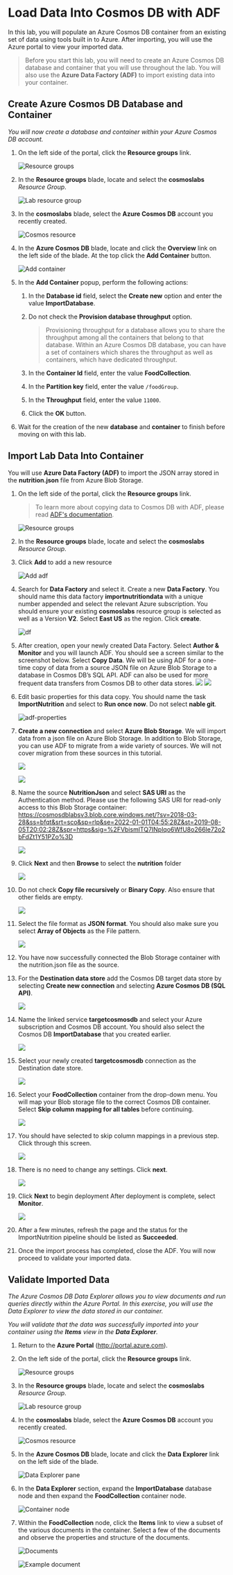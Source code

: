# Load Data Into Cosmos DB with ADF

In this lab, you will populate an Azure Cosmos DB container from an existing set of data using tools built in to Azure. After importing, you will use the Azure portal to view your imported data.

> Before you start this lab, you will need to create an Azure Cosmos DB database and container that you will use throughout the lab. You will also use the **Azure Data Factory (ADF)** to import existing data into your container.

## Create Azure Cosmos DB Database and Container

*You will now create a database and container within your Azure Cosmos DB account.*

1. On the left side of the portal, click the **Resource groups** link.

    ![Resource groups](../media/03-resource_groups.jpg)

1. In the **Resource groups** blade, locate and select the **cosmoslabs** *Resource Group*.

    ![Lab resource group](../media/03-lab_resource_group.jpg)

1. In the **cosmoslabs** blade, select the **Azure Cosmos DB** account you recently created.

    ![Cosmos resource](../media/03-cosmos_resource.jpg)

1. In the **Azure Cosmos DB** blade, locate and click the **Overview** link on the left side of the blade. At the top click the **Add Container** button.

    ![Add container](../media/03-add_collection.jpg)

1. In the **Add Container** popup, perform the following actions:

    1. In the **Database id** field, select the **Create new** option and enter the value **ImportDatabase**.

    1. Do not check the **Provision database throughput** option.

        > Provisioning throughput for a database allows you to share the throughput among all the containers that belong to that database. Within an Azure Cosmos DB database, you can have a set of containers which shares the throughput as well as containers, which have dedicated throughput.

    1. In the **Container Id** field, enter the value **FoodCollection**.

    1. In the **Partition key** field, enter the value ``/foodGroup``.

    1. In the **Throughput** field, enter the value ``11000``.

    1. Click the **OK** button.

1. Wait for the creation of the new **database** and **container** to finish before moving on with this lab.

## Import Lab Data Into Container

You will use **Azure Data Factory (ADF)** to import the JSON array stored in the **nutrition.json** file from Azure Blob Storage.

1. On the left side of the portal, click the **Resource groups** link.

    > To learn more about copying data to Cosmos DB with ADF, please read [ADF's documentation](https://docs.microsoft.com/en-us/azure/data-factory/connector-azure-cosmos-db). 

    ![Resource groups](../media/03-resource_groups.jpg)

1. In the **Resource groups** blade, locate and select the **cosmoslabs** *Resource Group*.

1. Click **Add** to add a new resource

    ![Add adf](../media/03-add_adf.jpg)

1. Search for **Data Factory** and select it. Create a new **Data Factory**. You should name this data factory **importnutritiondata** with a unique number appended and select the relevant Azure subscription. You should ensure your existing **cosmoslabs** resource group is selected as well as a Version **V2**. Select **East US** as the region. Click **create**.

    ![df](../media/03-adf_selections.jpg)

1. After creation, open your newly created Data Factory. Select **Author & Monitor** and you will launch ADF. You should see a screen similar to the screenshot below. Select **Copy Data**. We will be using ADF for a one-time copy of data from a source JSON file on Azure Blob Storage to a database in Cosmos DB’s SQL API. ADF can also be used for more frequent data transfers from Cosmos DB to other data stores.
    ![](../media/03-adf_author&monitor.jpg)
    ![](../media/03-adf_copydata.jpg)

1. Edit basic properties for this data copy. You should name the task **ImportNutrition** and select to **Run once now**. Do not select **nable git**.

   ![adf-properties](../media/03-adf_properties.jpg)

1. **Create a new connection** and select **Azure Blob Storage**. We will import data from a json file on Azure Blob Storage. In addition to Blob Storage, you can use ADF to migrate from a wide variety of sources. We will not cover migration from these sources in this tutorial.

    ![](../media/03-adf_blob.jpg)

    ![](../media/03-adf_blob2.jpg)

1. Name the source **NutritionJson** and select **SAS URI** as the Authentication method. Please use the following SAS URI for read-only access to this Blob Storage container: https://cosmosdblabsv3.blob.core.windows.net/?sv=2018-03-28&ss=bfqt&srt=sco&sp=rlp&se=2022-01-01T04:55:28Z&st=2019-08-05T20:02:28Z&spr=https&sig=%2FVbismlTQ7INplqo6WfU8o266le72o2bFdZt1Y51PZo%3D

    ![](../media/03-adf_connecttoblob.jpg)

1. Click **Next** and then **Browse** to select the **nutrition** folder

    ![](../media/03-adf_choosestudents.jpg)

1. Do not check **Copy file recursively** or **Binary Copy**. Also ensure that other fields are empty.

    ![](../media/03-adf_source_next.jpg)

1. Select the file format as **JSON format**. You should also make sure you select **Array of Objects**  as the File pattern.

    ![](../media/03-adf_source_dataset_format.jpg)

1. You have now successfully connected the Blob Storage container with the nutrition.json file as the source.

1. For the **Destination data store** add the Cosmos DB target data store by selecting **Create new connection** and selecting **Azure Cosmos DB (SQL API)**.

    ![](../media/03-adf_selecttarget.jpg)

1. Name the linked service **targetcosmosdb** and select your Azure subscription and Cosmos DB account. You should also select the Cosmos DB **ImportDatabase** that you created earlier.

    ![](../media/03-adf_selecttargetdb.jpg)

1. Select your newly created **targetcosmosdb** connection as the Destination date store.

    ![](../media/03-adf_destconnectionnext.jpg)

1. Select your **FoodCollection** container from the drop-down menu. You will map your Blob storage file to the correct Cosmos DB container. Select **Skip column mapping for all tables** before continuing.

    ![](../media/03-adf_correcttable.jpg)

1. You should have selected to skip column mappings in a previous step. Click through this screen.

    ![](../media/03-adf_destinationconnectionfinal.jpg)

1. There is no need to change any settings. Click **next**.

    ![](../media/03-adf_settings.jpg)

1. Click **Next** to begin deployment After deployment is complete, select **Monitor**.

    ![](../media/03-adf_deployment.jpg)

1. After a few minutes, refresh the page and the status for the ImportNutrition pipeline should be listed as **Succeeded**.

1. Once the import process has completed, close the ADF. You will now proceed to validate your imported data. 

## Validate Imported Data

*The Azure Cosmos DB Data Explorer allows you to view documents and run queries directly within the Azure Portal. In this exercise, you will use the Data Explorer to view the data stored in our container.*

*You will validate that the data was successfully imported into your container using the **Items** view in the **Data Explorer**.*

1. Return to the **Azure Portal** (<http://portal.azure.com>).

1. On the left side of the portal, click the **Resource groups** link.

    ![Resource groups](../media/03-resource_groups.jpg)

1. In the **Resource groups** blade, locate and select the **cosmoslabs** *Resource Group*.

    ![Lab resource group](../media/03-lab_resource_group.jpg)

1. In the **cosmoslabs** blade, select the **Azure Cosmos DB** account you recently created.

    ![Cosmos resource](../media/03-cosmos_resource.jpg)

1. In the **Azure Cosmos DB** blade, locate and click the **Data Explorer** link on the left side of the blade.

    ![Data Explorer pane](../media/03-data_explorer_pane.jpg)

1. In the **Data Explorer** section, expand the **ImportDatabase** database node and then expand the **FoodCollection** container node. 

    ![Container node](../media/03-collection_node.jpg)

1. Within the **FoodCollection** node, click the **Items** link to view a subset of the various documents in the container. Select a few of the documents and observe the properties and structure of the documents.

    ![Documents](../media/03-documents.jpg)

    ![Example document](../media/03-example_document.jpg)
